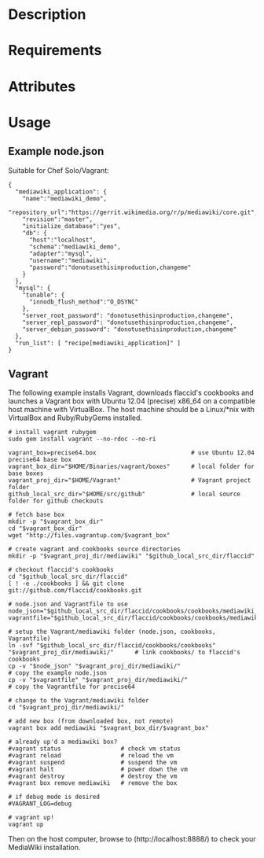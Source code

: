 Description
===========

Requirements
============

Attributes
==========

Usage
=====

Example node.json
-----------------

Suitable for Chef Solo/Vagrant:

	{
	  "mediawiki_application": {
	    "name":"mediawiki_demo",
	    "repository_url":"https://gerrit.wikimedia.org/r/p/mediawiki/core.git",
	    "revision":"master",
	    "initialize_database":"yes",
	    "db": {
	      "host":"localhost",
	      "schema":"mediawiki_demo",
	      "adapter":"mysql",
	      "username":"mediawiki",
	      "password":"donotusethisinproduction,changeme"
	    }
	  },
	  "mysql": {
	    "tunable": {
	      "innodb_flush_method":"O_DSYNC"
	    },
	    "server_root_password": "donotusethisinproduction,changeme",
	    "server_repl_password": "donotusethisinproduction,changeme",
	    "server_debian_password": "donotusethisinproduction,changeme"
	  },  
	  "run_list": [ "recipe[mediawiki_application]" ]
	}

Vagrant
-------

The following example installs Vagrant, downloads flaccid's cookbooks and launches a Vagrant box with Ubuntu 12.04 (precise) x86_64 on a compatible host machine with VirtualBox.
The host machine should be a Linux/*nix with VirtualBox and Ruby/RubyGems installed.

	# install vagrant rubygem
	sudo gem install vagrant --no-rdoc --no-ri

	vagrant_box=precise64.box							# use Ubuntu 12.04 precise64 base box
	vagrant_box_dir="$HOME/Binaries/vagrant/boxes"		# local folder for base boxes
	vagrant_proj_dir="$HOME/Vagrant"					# Vagrant project folder
	github_local_src_dir="$HOME/src/github"				# local source folder for github checkouts

	# fetch base box
	mkdir -p "$vagrant_box_dir"
	cd "$vagrant_box_dir"
	wget "http://files.vagrantup.com/$vagrant_box"

	# create vagrant and cookbooks source directories
	mkdir -p "$vagrant_proj_dir/mediawiki" "$github_local_src_dir/flaccid"

	# checkout flaccid's cookbooks
	cd "$github_local_src_dir/flaccid"
	[ ! -e ./cookbooks ] && git clone git://github.com/flaccid/cookbooks.git

	# node.json and Vagrantfile to use
	node_json="$github_local_src_dir/flaccid/cookbooks/cookbooks/mediawiki_application/contrib/vagrant/node.json"
	vagrantfile="$github_local_src_dir/flaccid/cookbooks/cookbooks/mediawiki_application/contrib/vagrant/precise64/Vagrantfile"

	# setup the Vagrant/mediawiki folder (node.json, cookbooks, Vagrantfile)
	ln -svf "$github_local_src_dir/flaccid/cookbooks/cookbooks" "$vagrant_proj_dir/mediawiki/"		# link cookbooks/ to flaccid's cookbooks
	cp -v "$node_json" "$vagrant_proj_dir/mediawiki/"												# copy the example node.json
	cp -v "$vagrantfile" "$vagrant_proj_dir/mediawiki/"												# copy the Vagrantfile for precise64

	# change to the Vagrant/mediawiki folder
	cd "$vagrant_proj_dir/mediawiki/"

	# add new box (from downloaded box, not remote)
	vagrant box add mediawiki "$vagrant_box_dir/$vagrant_box"

	# already up'd a mediawiki box?
	#vagrant status					# check vm status
	#vagrant reload					# reload the vm
	#vagrant suspend				# suspend the vm
	#vagrant halt					# power down the vm
	#vagrant destroy				# destroy the vm
	#vagrant box remove mediawiki	# remove the box

	# if debug mode is desired
	#VAGRANT_LOG=debug

	# vagrant up!
	vagrant up

Then on the host computer, browse to (http://localhost:8888/) to check your MediaWiki installation.
